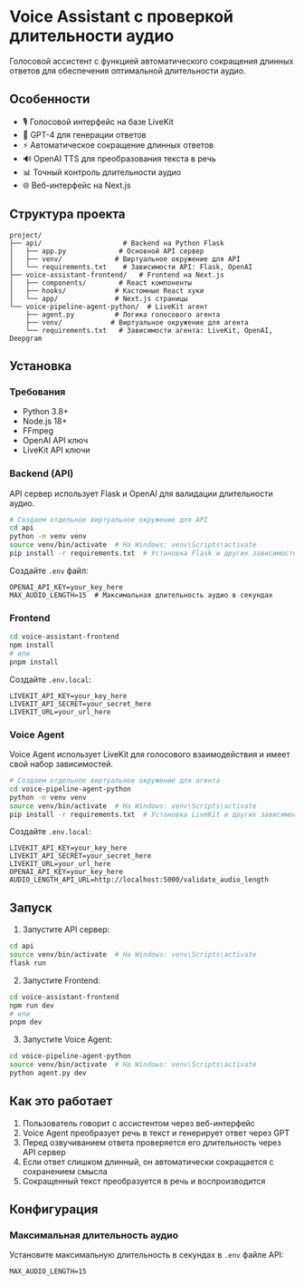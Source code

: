 # Voice Assistant с проверкой длительности аудио

Голосовой ассистент с функцией автоматического сокращения длинных ответов для обеспечения оптимальной длительности аудио.

## Особенности

- 🎙️ Голосовой интерфейс на базе LiveKit
- 🤖 GPT-4 для генерации ответов
- ⚡ Автоматическое сокращение длинных ответов
- 🔊 OpenAI TTS для преобразования текста в речь
- 📊 Точный контроль длительности аудио
- 🌐 Веб-интерфейс на Next.js

## Структура проекта

```
project/
├── api/                    # Backend на Python Flask
│   ├── app.py             # Основной API сервер
│   ├── venv/             # Виртуальное окружение для API
│   └── requirements.txt    # Зависимости API: Flask, OpenAI
├── voice-assistant-frontend/   # Frontend на Next.js
│   ├── components/        # React компоненты
│   ├── hooks/            # Кастомные React хуки
│   └── app/              # Next.js страницы
└── voice-pipeline-agent-python/  # LiveKit агент
    ├── agent.py          # Логика голосового агента
    ├── venv/            # Виртуальное окружение для агента
    └── requirements.txt   # Зависимости агента: LiveKit, OpenAI, Deepgram
```

## Установка

### Требования

- Python 3.8+
- Node.js 18+
- FFmpeg
- OpenAI API ключ
- LiveKit API ключи

### Backend (API)

API сервер использует Flask и OpenAI для валидации длительности аудио.

```bash
# Создаем отдельное виртуальное окружение для API
cd api
python -m venv venv
source venv/bin/activate  # На Windows: venv\Scripts\activate
pip install -r requirements.txt  # Установка Flask и других зависимостей API
```



Создайте `.env` файл:
```env
OPENAI_API_KEY=your_key_here
MAX_AUDIO_LENGTH=15  # Максимальная длительность аудио в секундах
```

### Frontend

```bash
cd voice-assistant-frontend
npm install
# или
pnpm install
```

Создайте `.env.local`:
```env
LIVEKIT_API_KEY=your_key_here
LIVEKIT_API_SECRET=your_secret_here
LIVEKIT_URL=your_url_here
```

### Voice Agent

Voice Agent использует LiveKit для голосового взаимодействия и имеет свой набор зависимостей.

```bash
# Создаем отдельное виртуальное окружение для агента
cd voice-pipeline-agent-python
python -m venv venv
source venv/bin/activate  # На Windows: venv\Scripts\activate
pip install -r requirements.txt  # Установка LiveKit и других зависимостей агента
```



Создайте `.env.local`:
```env
LIVEKIT_API_KEY=your_key_here
LIVEKIT_API_SECRET=your_secret_here
LIVEKIT_URL=your_url_here
OPENAI_API_KEY=your_key_here
AUDIO_LENGTH_API_URL=http://localhost:5000/validate_audio_length
```

## Запуск

1. Запустите API сервер:
```bash
cd api
source venv/bin/activate  # На Windows: venv\Scripts\activate
flask run
```

2. Запустите Frontend:
```bash
cd voice-assistant-frontend
npm run dev
# или
pnpm dev
```

3. Запустите Voice Agent:
```bash
cd voice-pipeline-agent-python
source venv/bin/activate  # На Windows: venv\Scripts\activate
python agent.py dev
```

## Как это работает

1. Пользователь говорит с ассистентом через веб-интерфейс
2. Voice Agent преобразует речь в текст и генерирует ответ через GPT
3. Перед озвучиванием ответа проверяется его длительность через API сервер
4. Если ответ слишком длинный, он автоматически сокращается с сохранением смысла
5. Сокращенный текст преобразуется в речь и воспроизводится

## Конфигурация

### Максимальная длительность аудио

Установите максимальную длительность в секундах в `.env` файле API:
```env
MAX_AUDIO_LENGTH=15
```

